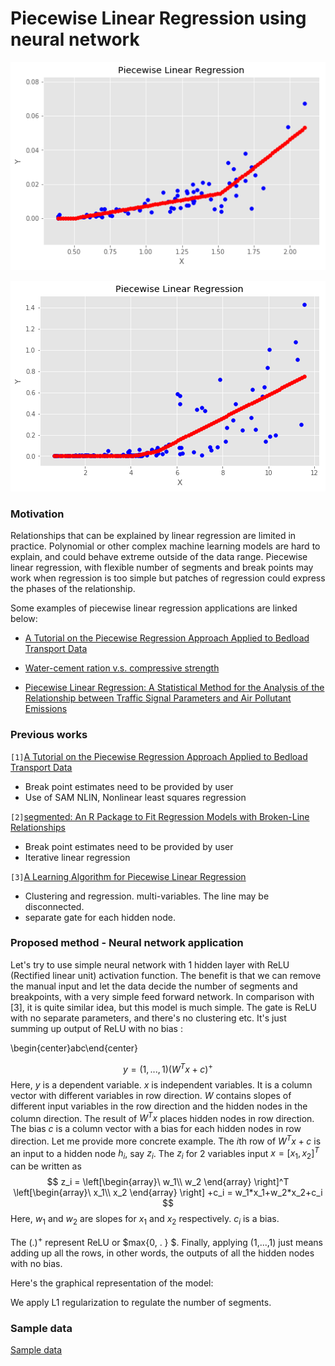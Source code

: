 # Piecewise Linear Regression using neural network

![regression1](/regression1.png)

![regression2](/regression2.png)

### Motivation

 Relationships that can be explained by linear regression are limited in practice. Polynomial or other complex machine learning models are hard to explain, and could behave extreme outside of the data range. Piecewise linear regression, with flexible number of segments and break points may work when regression is too simple but patches of regression could express the phases of the relationship.

Some examples of piecewise linear regression applications are linked below:

* [A Tutorial on the Piecewise Regression Approach Applied to Bedload Transport Data](https://www.fs.fed.us/rm/pubs/rmrs_gtr189.pdf)

* [Water-cement ration v.s. compressive strength](https://onlinecourses.science.psu.edu/stat501/node/310/)
* [Piecewise Linear Regression: A Statistical Method for the Analysis of the Relationship between Traffic Signal Parameters and Air Pollutant Emissions](http://atrf.info/papers/2016/files/ATRF2016_Full_papers_resubmission_64.pdf)

### Previous works

`[1]`[A Tutorial on the Piecewise Regression Approach Applied to Bedload Transport Data](https://www.fs.fed.us/rm/pubs/rmrs_gtr189.pdf)

- Break point estimates need to be provided by user
- Use of SAM NLIN, Nonlinear least squares regression

`[2]`[segmented: An R Package to Fit Regression Models with Broken-Line Relationships](https://www.researchgate.net/publication/234092680_Segmented_An_R_Package_to_Fit_Regression_Models_With_Broken-Line_Relationships)

- Break point estimates need to be provided by user
- Iterative linear regression

`[3]`[A Learning Algorithm for Piecewise Linear Regression](https://pdfs.semanticscholar.org/7345/d357145bc19701397cb894d22e28f770513e.pdf)

* Clustering and regression. multi-variables. The line may be disconnected.
* separate gate for each hidden node.

###  Proposed method - Neural network application

  Let's try to use simple neural network with 1 hidden layer with ReLU (Rectified linear unit) activation function. The benefit is that we can remove the manual input and let the data decide the number of segments and breakpoints, with a very simple feed forward network. In comparison with [3], it is quite similar idea, but this model is much simple. The gate is ReLU with no separate parameters, and there's no clustering etc. It's just summing up output of ReLU with no bias : 

\begin{center}abc\end{center}








$$
y = (1,...,1) (W^Tx+c)^+
$$
Here, $y$ is a dependent variable. $x$ is independent variables. It is a column vector with different variables in row direction. $W$ contains slopes of different input variables in the row direction and the hidden nodes in the column direction. The result of $W^Tx$ places hidden nodes in row direction. The bias $c$ is a column vector with a bias for each hidden nodes in row direction. Let me provide more concrete example. The $i$th row of $W^Tx+c$ is an input to a hidden node $h_i$, say $z_i$. The $z_i$ for 2 variables input $x = [x_1, x_2]^T$ can be written as 
$$
z_i = \left[\begin{array}\
w_1\\
w_2
\end{array} \right]^T \left[\begin{array}\
x_1\\
x_2
\end{array} \right] +c_i = w_1*x_1+w_2*x_2+c_i
$$
Here, $w_1$ and $w_2$ are slopes for $x_1$ and $x_2$ respectively. $c_i$ is a bias. 

The $(.)^+$ represent ReLU  or $max\{0, . \} $.  Finally, applying (1,...,1) just means adding up all the rows, in other words, the outputs of all the hidden nodes with no bias.

Here's the graphical representation of the model:



 We apply L1 regularization to regulate the number of segments.

### Sample data

[Sample data](https://www.fs.usda.gov/rds/archive/Product/RDS-2007-0004)

### 

